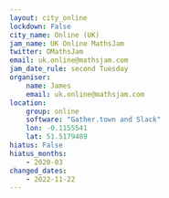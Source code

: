 ```yaml
---
layout: city_online                                   
lockdown: False
city_name: Online (UK)
jam_name: UK Online MathsJam
twitter: OMathsJam
email: uk.online@mathsjam.com
jam_date_rule: second Tuesday
organiser:
    name: James
    email: uk.online@mathsjam.com
location:
    group: online
    software: "Gather.town and Slack"
    lon: -0.1155541
    lat: 51.5179489
hiatus: False
hiatus_months:
    - 2020-03
changed_dates:
    - 2022-11-22
---
```

